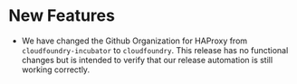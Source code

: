 # New Features

* We have changed the Github Organization for HAProxy from `cloudfoundry-incubator` to `cloudfoundry`. This release has no functional changes but is intended to verify that our release automation is still working correctly.
